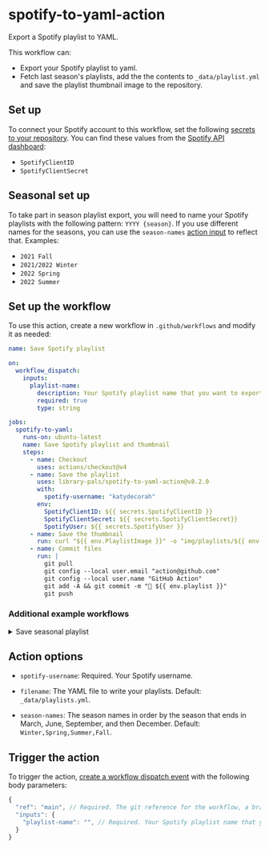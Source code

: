 # spotify-to-yaml-action

Export a Spotify playlist to YAML.

This workflow can:

- Export your Spotify playlist to yaml.
- Fetch last season's playlists, add the the contents to `_data/playlist.yml` and save the playlist thumbnail image to the repository.

## Set up

To connect your Spotify account to this workflow, set the following [secrets to your repository](https://docs.github.com/en/actions/security-guides/encrypted-secrets#creating-encrypted-secrets-for-a-repository). You can find these values from the [Spotify API dashboard](https://developer.spotify.com/dashboard):

- `SpotifyClientID`
- `SpotifyClientSecret`

## Seasonal set up

To take part in season playlist export, you will need to name your Spotify playlists with the following pattern: `YYYY {season}`. If you use different names for the seasons, you can use the `season-names` [action input](#action-options) to reflect that. Examples:

- `2021 Fall`
- `2021/2022 Winter`
- `2022 Spring`
- `2022 Summer`

<!-- START GENERATED DOCUMENTATION -->

## Set up the workflow

To use this action, create a new workflow in `.github/workflows` and modify it as needed:

```yml
name: Save Spotify playlist

on:
  workflow_dispatch:
    inputs:
      playlist-name:
        description: Your Spotify playlist name that you want to export.
        required: true
        type: string

jobs:
  spotify-to-yaml:
    runs-on: ubuntu-latest
    name: Save Spotify playlist and thumbnail
    steps:
      - name: Checkout
        uses: actions/checkout@v4
      - name: Save the playlist
        uses: library-pals/spotify-to-yaml-action@v8.2.0
        with:
          spotify-username: "katydecorah"
        env:
          SpotifyClientID: ${{ secrets.SpotifyClientID }}
          SpotifyClientSecret: ${{ secrets.SpotifyClientSecret}}
          SpotifyUser: ${{ secrets.SpotifyUser }}
      - name: Save the thumbnail
        run: curl "${{ env.PlaylistImage }}" -o "img/playlists/${{ env.PlaylistImageOutput }}"
      - name: Commit files
        run: |
          git pull
          git config --local user.email "action@github.com"
          git config --local user.name "GitHub Action"
          git add -A && git commit -m "🎵 ${{ env.playlist }}"
          git push
```

### Additional example workflows

<details>
<summary>Save seasonal playlist</summary>

```yml
name: Save seasonal playlist

on:
  schedule:
    - cron: "00 01 20 Mar,Jun,Sep,Dec *"

jobs:
  spotify-to-yaml:
    runs-on: ubuntu-latest
    name: Save Spotify playlist and thumbnail
    steps:
      - name: Checkout
        uses: actions/checkout@v4
      - name: Save the playlist
        uses: library-pals/spotify-to-yaml-action@v8.2.0
        with:
          spotify-username: "katydecorah"
        env:
          SpotifyClientID: ${{ secrets.SpotifyClientID }}
          SpotifyClientSecret: ${{ secrets.SpotifyClientSecret}}
          SpotifyUser: ${{ secrets.SpotifyUser }}
      - name: Save the thumbnail
        run: curl "${{ env.PlaylistImage }}" -o "img/playlists/${{ env.PlaylistImageOutput }}"
      - name: Commit files
        run: |
          git pull
          git config --local user.email "action@github.com"
          git config --local user.name "GitHub Action"
          git add -A && git commit -m "🎵 ${{ env.playlist }}"
          git push
```

</details>

## Action options

- `spotify-username`: Required. Your Spotify username.

- `filename`: The YAML file to write your playlists. Default: `_data/playlists.yml`.

- `season-names`: The season names in order by the season that ends in March, June, September, and then December. Default: `Winter,Spring,Summer,Fall`.

## Trigger the action

To trigger the action, [create a workflow dispatch event](https://docs.github.com/en/rest/actions/workflows#create-a-workflow-dispatch-event) with the following body parameters:

```js
{
  "ref": "main", // Required. The git reference for the workflow, a branch or tag name.
  "inputs": {
    "playlist-name": "", // Required. Your Spotify playlist name that you want to export.
  }
}
```

<!-- END GENERATED DOCUMENTATION -->
